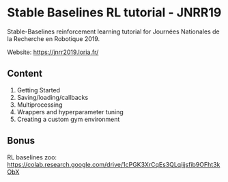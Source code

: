 # Stable Baselines RL tutorial - JNRR19

Stable-Baselines reinforcement learning tutorial for Journées Nationales de la Recherche en Robotique 2019.

Website: https://jnrr2019.loria.fr/


## Content

1. Getting Started
2. Saving/loading/callbacks
3. Multiprocessing
4. Wrappers and hyperparameter tuning
5. Creating a custom gym environment

## Bonus


RL baselines zoo: https://colab.research.google.com/drive/1cPGK3XrCqEs3QLqiijsfib9OFht3kObX
